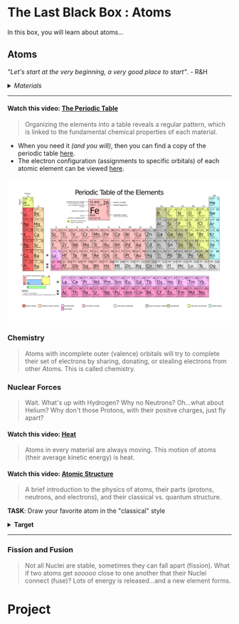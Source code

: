 # The Last Black Box : Atoms
In this box, you will learn about atoms...

## Atoms
*"Let's start at the very beginning, a very good place to start"*. - R&H

<details><summary><i>Materials</i></summary><p>

Name|Depth|Description| # |Data|Link|
:-------|:---:|:----------|:-:|:--:|:--:|
Periodic Table|01|Periodic Table business card|1|[-D-](/boxes/atoms/card)|[-L-](VK)

</p></details><hr>

#### Watch this video: [The Periodic Table](https://vimeo.com/1028399080)
> Organizing the elements into a table reveals a regular pattern, which is linked to the fundamental chemical properties of each material.

- When you need it *(and you will)*, then you can find a copy of the periodic table [here](/boxes/atoms/_resources/images/periodic_table.png).
- The electron configuration (assignments to specific orbitals) of each atomic element can be viewed [here](https://en.wikipedia.org/wiki/Electron_configurations_of_the_elements_(data_page)).
<p align="center">
<img src="../../boxes/atoms/_resources/images/periodic_table.png" alt="The Periodic Table" width="600">
</p>


### Chemistry
> Atoms with incomplete outer (valence) orbitals will try to complete their set of electrons by sharing, donating, or stealing electrons from other Atoms. This is called chemistry.


### Nuclear Forces
> Wait. What's up with Hydrogen? Why no Neutrons? Oh...what about Helium? Why don't those Protons, with their positve charges, just fly apart?


#### Watch this video: [Heat](https://vimeo.com/1029691491)
> Atoms in every material are always moving. This motion of atoms (their average kinetic energy) is heat.


#### Watch this video: [Atomic Structure](https://vimeo.com/1000458082)
> A brief introduction to the physics of atoms, their parts (protons, neutrons, and electrons), and their classical vs. quantum structure.

**TASK**: Draw your favorite atom in the "classical" style
<details><summary><strong>Target</strong></summary>
    You should have thr appropriate number fo electrons in each orbital.
</details><hr>


### Fission and Fusion
> Not all Nuclei are stable, sometimes they can fall apart (fission). What if two atoms get *sooooo* close to one another that their Nuclei connect (fuse)? Lots of energy is released...and a new element forms.


# Project
